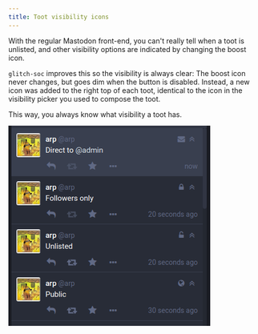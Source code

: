 ```yaml
---
title: Toot visibility icons
---
```


With the regular Mastodon front-end, you can't really tell when a toot is unlisted, and other visibility options are indicated by changing the boost icon.

`glitch-soc` improves this so the visibility is always clear: The boost icon never changes, but goes dim when the button is disabled. Instead, a new icon was added to the right top of each toot, identical to the icon in the visibility picker you used to compose the toot.

This way, you always know what visibility a toot has.

![visibility overview](visibility.png)
